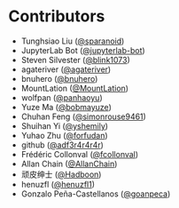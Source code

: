 # Contributors

* Tunghsiao Liu ([@sparanoid](https://crowdin.com/profile/sparanoid))
* JupyterLab Bot ([@jupyterlab-bot](https://crowdin.com/profile/jupyterlab-bot))
* Steven Silvester ([@blink1073](https://crowdin.com/profile/blink1073))
* agateriver ([@agateriver](https://crowdin.com/profile/agateriver))
* bnuhero ([@bnuhero](https://crowdin.com/profile/bnuhero))
* MountLation ([@MountLation](https://crowdin.com/profile/MountLation))
* wolfpan ([@panhaoyu](https://crowdin.com/profile/panhaoyu))
* Yuze Ma ([@bobmayuze](https://crowdin.com/profile/bobmayuze))
* Chuhan Feng ([@simonrouse9461](https://crowdin.com/profile/simonrouse9461))
* Shuihan Yi ([@yshemily](https://crowdin.com/profile/yshemily))
* Yuhao Zhu ([@forfudan](https://crowdin.com/profile/forfudan))
* github ([@adf3r4r4r4r](https://crowdin.com/profile/adf3r4r4r4r))
* Frédéric Collonval ([@fcollonval](https://crowdin.com/profile/fcollonval))
* Allan Chain ([@AllanChain](https://crowdin.com/profile/AllanChain))
* 顽皮绅士 ([@Hadboon](https://crowdin.com/profile/Hadboon))
* henuzfl ([@henuzfl1](https://crowdin.com/profile/henuzfl1))
* Gonzalo Peña-Castellanos ([@goanpeca](https://crowdin.com/profile/goanpeca))
